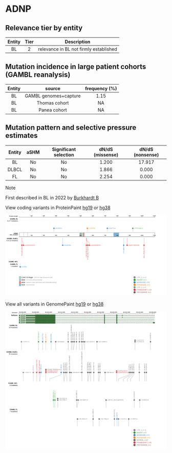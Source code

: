 # ADNP

## Relevance tier by entity

|Entity|Tier|Description                           |
|:------:|:----:|--------------------------------------|
|BL    |2   |relevance in BL not firmly established|

## Mutation incidence in large patient cohorts (GAMBL reanalysis)

|Entity|source               |frequency (%)|
|:------:|:---------------------:|:-------------:|
|BL    |GAMBL genomes+capture|1.15         |
|BL    |Thomas cohort        |  NA         |
|BL    |Panea cohort         |  NA         |

## Mutation pattern and selective pressure estimates

|Entity|aSHM|Significant selection|dN/dS (missense)|dN/dS (nonsense)|
|:------:|:----:|:---------------------:|:----------------:|:----------------:|
|BL    |No  |No                   |1.200           |17.917          |
|DLBCL |No  |No                   |1.866           | 0.000          |
|FL    |No  |No                   |2.254           | 0.000          |


> [!NOTE]
> First described in BL in 2022 by [Burkhardt B](https://pubmed.ncbi.nlm.nih.gov/35794096)


View coding variants in ProteinPaint [hg19](https://www.bcgsc.ca/downloads/morinlab/GAMBL/test/genes/ADNP_protein.html)  or [hg38](https://www.bcgsc.ca/downloads/morinlab/GAMBL/test/genes/ADNP_protein_hg38.html)

![image](images/proteinpaint/ADNP_NM_015339.svg)

View all variants in GenomePaint [hg19](https://www.bcgsc.ca/downloads/morinlab/GAMBL/test/genes/ADNP.html)  or [hg38](https://www.bcgsc.ca/downloads/morinlab/GAMBL/test/genes/ADNP_hg38.html)

![image](images/proteinpaint/ADNP.svg)
